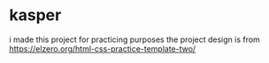 # kasper
i made this project for practicing purposes the project design is from https://elzero.org/html-css-practice-template-two/
